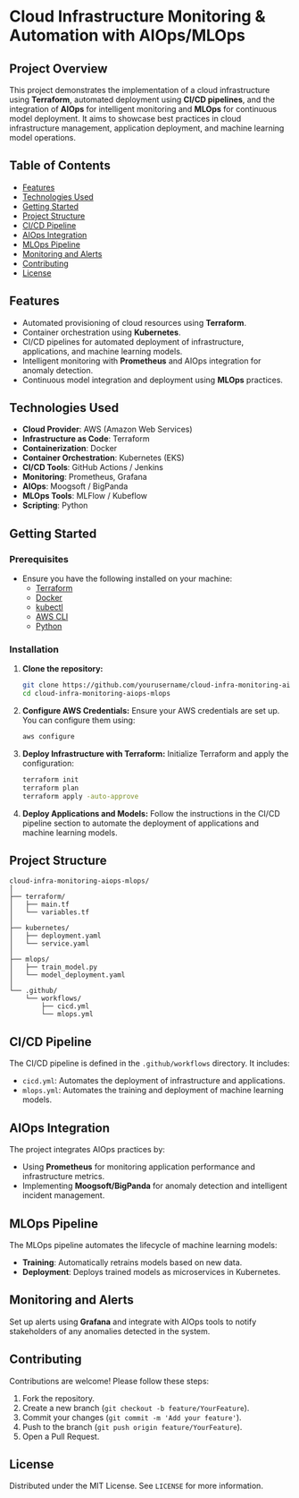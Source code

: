 # Cloud Infrastructure Monitoring & Automation with AIOps/MLOps

## Project Overview
This project demonstrates the implementation of a cloud infrastructure using **Terraform**, automated deployment using **CI/CD pipelines**, and the integration of **AIOps** for intelligent monitoring and **MLOps** for continuous model deployment. It aims to showcase best practices in cloud infrastructure management, application deployment, and machine learning model operations.

## Table of Contents
- [Features](#features)
- [Technologies Used](#technologies-used)
- [Getting Started](#getting-started)
- [Project Structure](#project-structure)
- [CI/CD Pipeline](#cicd-pipeline)
- [AIOps Integration](#aiops-integration)
- [MLOps Pipeline](#mlops-pipeline)
- [Monitoring and Alerts](#monitoring-and-alerts)
- [Contributing](#contributing)
- [License](#license)

## Features
- Automated provisioning of cloud resources using **Terraform**.
- Container orchestration using **Kubernetes**.
- CI/CD pipelines for automated deployment of infrastructure, applications, and machine learning models.
- Intelligent monitoring with **Prometheus** and AIOps integration for anomaly detection.
- Continuous model integration and deployment using **MLOps** practices.

## Technologies Used
- **Cloud Provider**: AWS (Amazon Web Services)
- **Infrastructure as Code**: Terraform
- **Containerization**: Docker
- **Container Orchestration**: Kubernetes (EKS)
- **CI/CD Tools**: GitHub Actions / Jenkins
- **Monitoring**: Prometheus, Grafana
- **AIOps**: Moogsoft / BigPanda
- **MLOps Tools**: MLFlow / Kubeflow
- **Scripting**: Python

## Getting Started

### Prerequisites
- Ensure you have the following installed on your machine:
  - [Terraform](https://www.terraform.io/downloads.html)
  - [Docker](https://docs.docker.com/get-docker/)
  - [kubectl](https://kubernetes.io/docs/tasks/tools/install-kubectl/)
  - [AWS CLI](https://docs.aws.amazon.com/cli/latest/userguide/install-cliv2.html)
  - [Python](https://www.python.org/downloads/)

### Installation
1. **Clone the repository:**
   ```bash
   git clone https://github.com/yourusername/cloud-infra-monitoring-aiops-mlops.git
   cd cloud-infra-monitoring-aiops-mlops
   ```

2. **Configure AWS Credentials:**
   Ensure your AWS credentials are set up. You can configure them using:
   ```bash
   aws configure
   ```

3. **Deploy Infrastructure with Terraform:**
   Initialize Terraform and apply the configuration:
   ```bash
   terraform init
   terraform plan
   terraform apply -auto-approve
   ```

4. **Deploy Applications and Models:**
   Follow the instructions in the CI/CD pipeline section to automate the deployment of applications and machine learning models.

## Project Structure
```
cloud-infra-monitoring-aiops-mlops/
│
├── terraform/
│   ├── main.tf
│   └── variables.tf
│
├── kubernetes/
│   ├── deployment.yaml
│   └── service.yaml
│
├── mlops/
│   ├── train_model.py
│   └── model_deployment.yaml
│
└── .github/
    └── workflows/
        ├── cicd.yml
        └── mlops.yml
```

## CI/CD Pipeline
The CI/CD pipeline is defined in the `.github/workflows` directory. It includes:
- `cicd.yml`: Automates the deployment of infrastructure and applications.
- `mlops.yml`: Automates the training and deployment of machine learning models.

## AIOps Integration
The project integrates AIOps practices by:
- Using **Prometheus** for monitoring application performance and infrastructure metrics.
- Implementing **Moogsoft/BigPanda** for anomaly detection and intelligent incident management.

## MLOps Pipeline
The MLOps pipeline automates the lifecycle of machine learning models:
- **Training**: Automatically retrains models based on new data.
- **Deployment**: Deploys trained models as microservices in Kubernetes.

## Monitoring and Alerts
Set up alerts using **Grafana** and integrate with AIOps tools to notify stakeholders of any anomalies detected in the system.

## Contributing
Contributions are welcome! Please follow these steps:
1. Fork the repository.
2. Create a new branch (`git checkout -b feature/YourFeature`).
3. Commit your changes (`git commit -m 'Add your feature'`).
4. Push to the branch (`git push origin feature/YourFeature`).
5. Open a Pull Request.

## License
Distributed under the MIT License. See `LICENSE` for more information.

